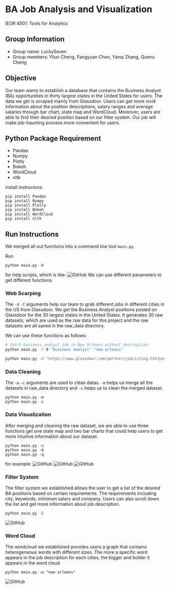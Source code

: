 # BA Job Analysis and Visualization
IEOR 4501: Tools for Analytics

## Group Information
+ Group name: LuckySeven
+ Group members: Yilun Cheng, Fangyuan Chen, Yanqi Zhang, Quenu Cheng

## Objective
Our team wants to establish a database that contains the Business Analyst (BA) opportunities in thirty largest states in the United States for users. The data we get is scraped mainly from Glassdoor. Users can get more vivid information about the position descriptions, salary ranges and average salaries through bar chart, state map and WordCloud. Moreover, users are able to find their desired position based on our filter system. Our job will make job-haunting process more convenient for users.

## Python Package Requirement
+	Pandas
+	Numpy
+	Plotly
+	Bokeh
+	WordCloud
+	nltk

install instrucions:
```
pip install Pandas
pip install Numpy
pip install Plotly
pip install Bokeh
pip install WordCloud
pip install nltk
```

## Run Instructions
We merged all out functions into a command line tool `main.py`.

Run 
```
python main.py -h
```
for help scripts, which is like:
![GitHub](https://github.com/fangyuanc7/LuckySeven/blob/master/examples/parameters.png)
We can use different parameters to get different functions.

### Web Scarping ###
The `-d` `-f` arguments help our team to grab different jobs in different cities in the US from Glassdoor. We get the Business Analyst positions posted on Glassdoor for the 30 largest states in the United States. It generates 30 raw datasets, which are used as the raw data for this project and the raw datasets are all saved in the raw_data directory.

We can use these functions as follows:
```sh
# fetch business analyst job in New Orleans without description
python main.py -f 0 "business analyst" "new orleans"

python main.py -d "https://www.glassdoor.com/partner/jobListing.htm?pos=101&ao=338372&s=149&guid=000001676640cf86a6ec12245a32bf41&src=GD_JOB_AD&t=SRFJ&extid=4&exst=OL&ist=&ast=OL&vt=w&slr=true&rtp=0&cs=1_2efff88d&cb=1543608783262&jobListingId=3028474751"
```

### Data Cleaning ###
The `-m` `-c` arguments are used to clean datas. `-m` helps us merge all the datasets in raw_data directory and `-c` helps us to clean the merged dataset.
```
python main.py -m
python main.py -c
```

### Data Visualization ###
After merging and cleaning the raw dataset, we are able to use three functions get one state map and two bar charts that could help users to get more intuitive information about our dataset. 
```
python main.py -s
python main.py -b
python main.py -q
```
for example:
![GitHub](https://github.com/fangyuanc7/LuckySeven/blob/master/examples/average_salary_bar_example.png)
![GitHub](https://github.com/fangyuanc7/LuckySeven/blob/master/examples/map_result_example.png)
![GitHub](https://github.com/fangyuanc7/LuckySeven/blob/master/examples/salary_range_bar_example.png)

### Filter System ###
The filter system we established allows the user to get a list of the desired BA positions based on certain requirements. The requirements including city, keywords, minimum salary and company. Users can also scroll down the list and get more information about job description.
```
python main.py -l
```
![GitHub](https://github.com/fangyuanc7/LuckySeven/blob/master/examples/filters_result_example.png)

### Word Cloud ###
The wordcloud we established provides users a graph that contains heterogeneous words with different sizes. The more a specific word appears in the job description for each cities, the bigger and bolder it appears in the word cloud.
```
python main.py -w "new orleans"
```
![GitHub](https://github.com/fangyuanc7/LuckySeven/blob/master/examples/words_cloud_example.png)
